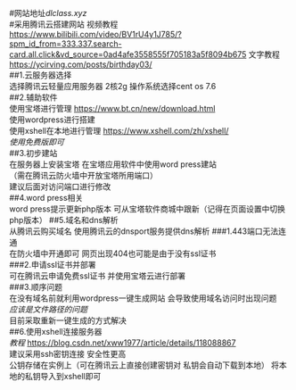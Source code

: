 #网站地址*dlclass.xyz*  
#采用腾讯云搭建网站 
视频教程    
<https://www.bilibili.com/video/BV1rU4y1J785/?spm_id_from=333.337.search-card.all.click&vd_source=0ad4afe3558555f705183a5f8094b675> 
文字教程 <https://ycirving.com/posts/birthday03/>   
##1.云服务器选择    
选择腾讯云轻量应用服务器 2核2g 操作系统选择cent os 7.6  
##2.辅助软件    
使用宝塔进行管理 <https://www.bt.cn/new/download.html>  
使用wordpress进行搭建   
使用xshell在本地进行管理 <https://www.xshell.com/zh/xshell/>    
*使用免费版即可*    
##3.初步建站    
在服务器上安装宝塔 在宝塔应用软件中使用word press建站   
（需在腾讯云防火墙中开放宝塔所用端口）  
建议后面对访问端口进行修改  
##4.word press相关  
word press提示更新php版本 可从宝塔软件商城中跟新（记得在页面设置中切换php版本） 
##5.域名和dns解析   
从腾讯云购买域名 使用腾讯云的dnsport服务提供dns解析 
###1.443端口无法连通    
在防火墙中开通即可 网页出现404也可能是由于没有ssl证书   
###2.申请ssl证书并部署  
可在腾讯云申请免费ssl证书 并使用宝塔云进行部署  
###3.顺序问题   
在没有域名前就利用wordpress一键生成网站 会导致使用域名访问时出现问题    
*应该是文件路径的问题*  
目前采取重新一键生成的方式解决  
##6.使用xshell连接服务器    
*教程* <https://blog.csdn.net/xww1977/article/details/118088867>    
建议采用ssh密钥连接 安全性更高  
公钥存储在实例上（可在腾讯云上直接创建密钥对 私钥会自动下载到本地） 
将本地的私钥导入到xshell即可    